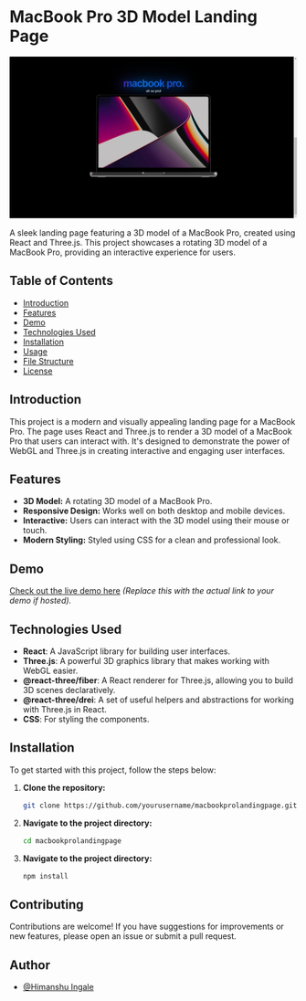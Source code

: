 # MacBook Pro 3D Model Landing Page

![MacBook Pro 3D Model](public/demo.png)

A sleek landing page featuring a 3D model of a MacBook Pro, created using React and Three.js. This project showcases a rotating 3D model of a MacBook Pro, providing an interactive experience for users.

## Table of Contents

- [Introduction](#introduction)
- [Features](#features)
- [Demo](#demo)
- [Technologies Used](#technologies-used)
- [Installation](#installation)
- [Usage](#usage)
- [File Structure](#file-structure)
- [License](#license)

## Introduction

This project is a modern and visually appealing landing page for a MacBook Pro. The page uses React and Three.js to render a 3D model of a MacBook Pro that users can interact with. It's designed to demonstrate the power of WebGL and Three.js in creating interactive and engaging user interfaces.

## Features

- **3D Model:** A rotating 3D model of a MacBook Pro.
- **Responsive Design:** Works well on both desktop and mobile devices.
- **Interactive:** Users can interact with the 3D model using their mouse or touch.
- **Modern Styling:** Styled using CSS for a clean and professional look.

## Demo

[Check out the live demo here](#) *(Replace this with the actual link to your demo if hosted).*

## Technologies Used

- **React**: A JavaScript library for building user interfaces.
- **Three.js**: A powerful 3D graphics library that makes working with WebGL easier.
- **@react-three/fiber**: A React renderer for Three.js, allowing you to build 3D scenes declaratively.
- **@react-three/drei**: A set of useful helpers and abstractions for working with Three.js in React.
- **CSS**: For styling the components.

## Installation

To get started with this project, follow the steps below:

1. **Clone the repository:**
   ```bash
   git clone https://github.com/yourusername/macbookprolandingpage.git

2. **Navigate to the project directory:**
   ```bash
   cd macbookprolandingpage

3. **Navigate to the project directory:**
   ```bash
   npm install


## Contributing

Contributions are welcome! If you have suggestions for improvements or new features, please open an issue or submit a pull request.


## Author

- [@Himanshu Ingale](https://github.com/himanshu0072451)

